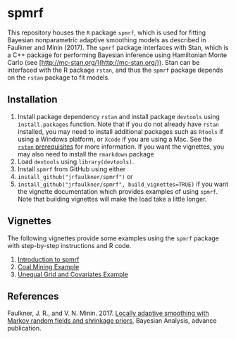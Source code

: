 # spmrf

This repository houses the `R` package `spmrf`, which is used for fitting Bayesian nonparametric adaptive smoothing models as described in Faulkner and Minin (2017).  The `spmrf` package interfaces with Stan, which is a C++ package for performing Bayesian inference using Hamiltonian Monte Carlo (see [http://mc-stan.org/](http://mc-stan.org/)).  Stan can be interfaced with the R package `rstan`, and thus the `spmrf` package depends on the `rstan` package to fit models.

## Installation
1. Install package dependency `rstan` and install package `devtools` using `install.packages` function.  Note that if you do not already have `rstan` installed, you may need to install additional packages such as `Rtools` if using a Windows platform, or `Xcode` if you are using a Mac.  See the [`rstan` prerequisites](https://github.com/stan-dev/rstan/wiki/RStan-Getting-Started#prerequisites) for more information.  If you want the vignettes, you may also need to install the `rmarkdown` package
2. Load `devtools` using `library(devtools)`.
3. Install `spmrf` from GitHub using either
  1. `install_github("jrfaulkner/spmrf")` or
  2. `install_github("jrfaulkner/spmrf", build_vignettes=TRUE)` if you want the vignette documentation which provides examples of using `spmrf`.  Note that building vignettes will make the load take a little longer.

## Vignettes
The following vignettes provide some examples using the `spmrf` package with step-by-step instructions and R code. 

1. [Introduction to spmrf](https://github.com/jrfaulkner/spmrf/blob/master/vignettes/introduction_to_spmrf.Rmd)
2. [Coal Mining Example](https://github.com/jrfaulkner/spmrf/blob/master/vignettes/coal_mining_example.Rmd)
3. [Unequal Grid and Covariates Example](https://github.com/jrfaulkner/spmrf/blob/master/vignettes/unequal_grid_and_covariate_example.Rmd)

## References
Faulkner, J. R., and V. N. Minin. 2017. [Locally adaptive smoothing with Markov random fields and shrinkage priors](http://projecteuclid.org/euclid.ba/1487905413), Bayesian Analysis, advance publication.
